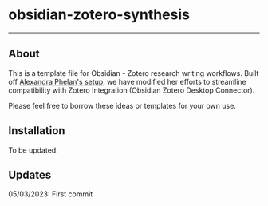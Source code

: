 # obsidian-zotero-synthesis
------

## About
This is a template file for Obsidian - Zotero research writing workflows. Built off [Alexandra Phelan's setup](https://medium.com/@alexandraphelan/an-academic-workflow-zotero-obsidian-56bf918d51ab), we have modified her efforts to streamline compatibility with Zotero Integration (Obsidian Zotero Desktop Connector). 

Please feel free to borrow these ideas or templates for your own use.


## Installation
To be updated.


## Updates
05/03/2023: First commit